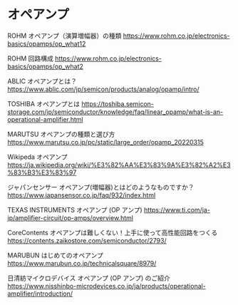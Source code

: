 # オペアンプ

ROHM オペアンプ（演算増幅器）の種類
https://www.rohm.co.jp/electronics-basics/opamps/op_what12

ROHM 回路構成
https://www.rohm.co.jp/electronics-basics/opamps/op_what2

ABLIC オペアンプとは？
https://www.ablic.com/jp/semicon/products/analog/opamp/intro/

TOSHIBA オペアンプとは
https://toshiba.semicon-storage.com/jp/semiconductor/knowledge/faq/linear_opamp/what-is-an-operational-amplifier.html

MARUTSU オペアンプの種類と選び方
https://www.marutsu.co.jp/pc/static/large_order/opamp_20220315

Wikipeda オペアンプ
https://ja.wikipedia.org/wiki/%E3%82%AA%E3%83%9A%E3%82%A2%E3%83%B3%E3%83%97

ジャパンセンサー オペアンプ(増幅器)とはどのようなものですか？
https://www.japansensor.co.jp/faq/932/index.html

TEXAS INSTRUMENTS オペアンプ (OP アンプ)
https://www.ti.com/ja-jp/amplifier-circuit/op-amps/overview.html

CoreContents オペアンプは難しくない！上手に使って高性能回路をつくる
https://contents.zaikostore.com/semiconductor/2793/

MARUBUN はじめてのオペアンプ
https://www.marubun.co.jp/technicalsquare/8979/

日清紡マイクロデバイス オペアンプ (OP アンプ) のご紹介
https://www.nisshinbo-microdevices.co.jp/ja/products/operational-amplifier/introduction/

